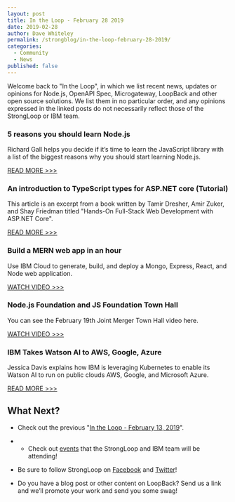 ```yaml
---
layout: post
title: In the Loop - February 28 2019
date: 2019-02-28
author: Dave Whiteley
permalink: /strongblog/in-the-loop-february-28-2019/
categories:
  - Community
  - News
published: false
---
```


Welcome back to "In the Loop", in which we list recent news, updates or opinions for Node.js, OpenAPI Spec, Microgateway, LoopBack and other open source solutions. We list them in no particular order, and any opinions expressed in the linked posts do not necessarily reflect those of the StrongLoop or IBM team.
<!--more-->

### 5 reasons you should learn Node.js

Richard Gall helps you decide if it’s time to learn the JavaScript library with a list of the biggest reasons why you should start learning Node.js.

[READ MORE >>>](https://hub.packtpub.com/5-reasons-you-should-learn-node-js/)

### An introduction to TypeScript types for ASP.NET core (Tutorial)

This article is an excerpt from a book written by Tamir Dresher, Amir Zuker, and Shay Friedman titled "Hands-On Full-Stack Web Development with ASP.NET Core". 

[READ MORE >>>](https://hub.packtpub.com/an-introduction-to-typescript-types-for-asp-net-core-tutorial/)

### Build a MERN web app in an hour

Use IBM Cloud to generate, build, and deploy a Mongo, Express, React, and Node web application.

[WATCH VIDEO >>>](https://developer.ibm.com/videos/build-a-mern-web-app-in-an-hour/)

### Node.js Foundation and JS Foundation Town Hall

You can see the February 19th Joint Merger Town Hall video here.

[WATCH VIDEO >>>](https://www.youtube.com/watch?time_continue=2648&v=TH1YeED3EYM)

### IBM Takes Watson AI to AWS, Google, Azure

Jessica Davis explains how IBM is leveraging Kubernetes to enable its Watson AI to run on public clouds AWS, Google, and Microsoft Azure. 

[READ MORE >>>](https://www.informationweek.com/big-data/ai-machine-learning/ibm-takes-watson-ai-to-aws-google-azure/d/d-id/1333895)


## What Next?

* Check out the previous "[In the Loop - February 13, 2019](https://strongloop.com/strongblog/in-the-loop-february-13-2019/)".

* * Check out [events](https://strongloop.com/events/) that the StrongLoop and IBM team will be attending!

* Be sure to follow StrongLoop on [Facebook](https://www.facebook.com/strongloop/) and [Twitter](https://twitter.com/StrongLoop)!

* Do you have a blog post or other content on LoopBack? Send us a link and we’ll promote your work and send you some swag!
